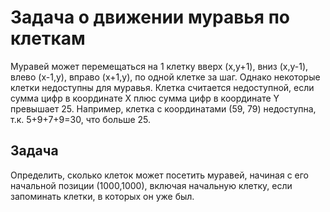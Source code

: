 # Задача о движении муравья по клеткам

Муравей может перемещаться на 1 клетку вверх (x,y+1), вниз (x,y-1), влево (x-1,y), вправо (x+1,y), по одной клетке за шаг. Однако некоторые клетки недоступны для муравья. Клетка считается недоступной, если сумма цифр в координате X плюс сумма цифр в координате Y превышает 25. Например, клетка с координатами (59, 79) недоступна, т.к. 5+9+7+9=30, что больше 25.

## Задача

Определить, сколько клеток может посетить муравей, начиная с его начальной позиции (1000,1000), включая начальную клетку, если запоминать клетки, в которых он уже был.
